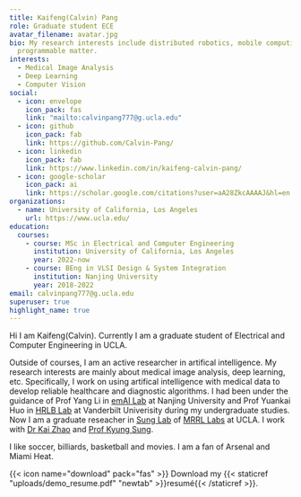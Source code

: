 ```yaml
---
title: Kaifeng(Calvin) Pang
role: Graduate student ECE
avatar_filename: avatar.jpg
bio: My research interests include distributed robotics, mobile computing and
  programmable matter.
interests:
  - Medical Image Analysis
  - Deep Learning
  - Computer Vision
social:
  - icon: envelope
    icon_pack: fas
    link: "mailto:calvinpang777@g.ucla.edu"
  - icon: github
    icon_pack: fab
    link: https://github.com/Calvin-Pang/
  - icon: linkedin
    icon_pack: fab
    link: https://www.linkedin.com/in/kaifeng-calvin-pang/
  - icon: google-scholar
    icon_pack: ai
    link: https://scholar.google.com/citations?user=aA28ZkcAAAAJ&hl=en
organizations:
  - name: University of California, Los Angeles
    url: https://www.ucla.edu/
education:
  courses:
    - course: MSc in Electrical and Computer Engineering    
      institution: University of California, Los Angeles
      year: 2022-now
    - course: BEng in VLSI Design & System Integration
      institution: Nanjing University
      year: 2018-2022
email: calvinpang777@g.ucla.edu
superuser: true
highlight_name: true
---
```


Hi I am Kaifeng(Calvin). Currently I am a graduate student of Electrical and Computer Engineering in UCLA. 

Outside of courses, I am an active researcher in artifical intelligence. My research interests are mainly about medical image analysis, deep learning, etc. Specifically, I work on using artifical intelligence with medical data to develop reliable healthcare and diagnostic algorithms. I had been under the guidance of Prof Yang Li in [emAI Lab](https://nju-ee.github.io/) at Nanjing University and Prof Yuankai Huo in [HRLB Lab](https://hrlblab.github.io/) at Vanderbilt Univerisity during my undergraduate studies. Now I am a graduate reseacher in [Sung Lab](https://mrrl.ucla.edu/sunglab/) of [MRRL Labs](https://mrrl.ucla.edu/pages/) at UCLA. I work with [Dr Kai Zhao](https://kaizhao.net/) and [Prof Kyung Sung](http://kyungs.bol.ucla.edu/Site/Home.html).

I like soccer, billiards, basketball and movies. I am a fan of Arsenal and Miami Heat.


{{< icon name="download" pack="fas" >}} Download my {{< staticref "uploads/demo_resume.pdf" "newtab" >}}resumé{{< /staticref >}}.
